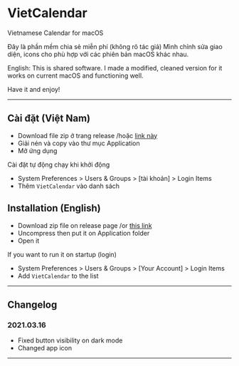 # VietCalendar

Vietnamese Calendar for macOS

Đây là phần mềm chia sẻ miễn phí (không rõ tác giả)
Mình chỉnh sửa giao diện, icons cho phù hợp với các phiên bản macOS khác nhau.

English:
This is shared software.
I made a modified, cleaned version for it works on current macOS and functioning well.


Have it and enjoy!


---

## Cài đặt (Việt Nam)

- Download file zip ở trang release /hoặc [link này](https://github.com/neikxd/VietCalendar/releases/download/20210316/VietCalendar.app.zip)
- Giải nén và copy vào thư mục Application
- Mở ứng dụng


Cài đặt tự động chạy khi khởi động

- System Preferences > Users & Groups > [tài khoản] > Login Items
- Thêm `VietCalendar` vào danh sách


## Installation (English)

- Download zip file on release page /or [this link](https://github.com/neikxd/VietCalendar/releases/download/20210316/VietCalendar.app.zip)
- Uncompress then put it on Application folder
- Open it


If you want to run it on startup (login)

- System Preferences > Users & Groups > [Your Account] > Login Items
- Add `VietCalendar` to the list


---

## Changelog

### 2021.03.16

- Fixed button visibility on dark mode
- Changed app icon

---
